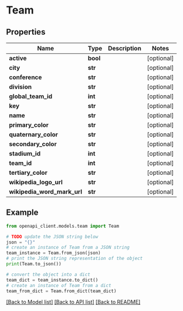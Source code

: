 # Team


## Properties

Name | Type | Description | Notes
------------ | ------------- | ------------- | -------------
**active** | **bool** |  | [optional] 
**city** | **str** |  | [optional] 
**conference** | **str** |  | [optional] 
**division** | **str** |  | [optional] 
**global_team_id** | **int** |  | [optional] 
**key** | **str** |  | [optional] 
**name** | **str** |  | [optional] 
**primary_color** | **str** |  | [optional] 
**quaternary_color** | **str** |  | [optional] 
**secondary_color** | **str** |  | [optional] 
**stadium_id** | **int** |  | [optional] 
**team_id** | **int** |  | [optional] 
**tertiary_color** | **str** |  | [optional] 
**wikipedia_logo_url** | **str** |  | [optional] 
**wikipedia_word_mark_url** | **str** |  | [optional] 

## Example

```python
from openapi_client.models.team import Team

# TODO update the JSON string below
json = "{}"
# create an instance of Team from a JSON string
team_instance = Team.from_json(json)
# print the JSON string representation of the object
print(Team.to_json())

# convert the object into a dict
team_dict = team_instance.to_dict()
# create an instance of Team from a dict
team_from_dict = Team.from_dict(team_dict)
```
[[Back to Model list]](../README.md#documentation-for-models) [[Back to API list]](../README.md#documentation-for-api-endpoints) [[Back to README]](../README.md)


